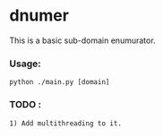 # dnumer

This is a basic sub-domain enumurator.

### Usage: 

```
python ./main.py [domain]
```

### TODO : 
	1) Add multithreading to it.
